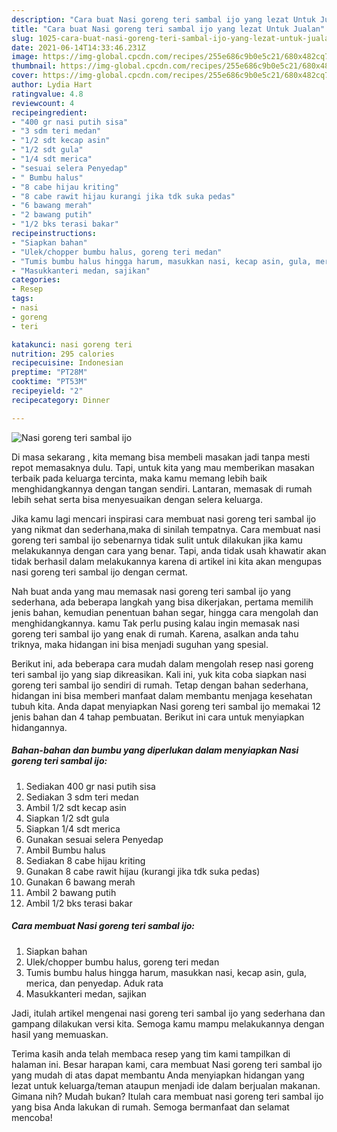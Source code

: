 ```yaml
---
description: "Cara buat Nasi goreng teri sambal ijo yang lezat Untuk Jualan"
title: "Cara buat Nasi goreng teri sambal ijo yang lezat Untuk Jualan"
slug: 1025-cara-buat-nasi-goreng-teri-sambal-ijo-yang-lezat-untuk-jualan
date: 2021-06-14T14:33:46.231Z
image: https://img-global.cpcdn.com/recipes/255e686c9b0e5c21/680x482cq70/nasi-goreng-teri-sambal-ijo-foto-resep-utama.jpg
thumbnail: https://img-global.cpcdn.com/recipes/255e686c9b0e5c21/680x482cq70/nasi-goreng-teri-sambal-ijo-foto-resep-utama.jpg
cover: https://img-global.cpcdn.com/recipes/255e686c9b0e5c21/680x482cq70/nasi-goreng-teri-sambal-ijo-foto-resep-utama.jpg
author: Lydia Hart
ratingvalue: 4.8
reviewcount: 4
recipeingredient:
- "400 gr nasi putih sisa"
- "3 sdm teri medan"
- "1/2 sdt kecap asin"
- "1/2 sdt gula"
- "1/4 sdt merica"
- "sesuai selera Penyedap"
- " Bumbu halus"
- "8 cabe hijau kriting"
- "8 cabe rawit hijau kurangi jika tdk suka pedas"
- "6 bawang merah"
- "2 bawang putih"
- "1/2 bks terasi bakar"
recipeinstructions:
- "Siapkan bahan"
- "Ulek/chopper bumbu halus, goreng teri medan"
- "Tumis bumbu halus hingga harum, masukkan nasi, kecap asin, gula, merica, dan penyedap. Aduk rata"
- "Masukkanteri medan, sajikan"
categories:
- Resep
tags:
- nasi
- goreng
- teri

katakunci: nasi goreng teri 
nutrition: 295 calories
recipecuisine: Indonesian
preptime: "PT28M"
cooktime: "PT53M"
recipeyield: "2"
recipecategory: Dinner

---
```



![Nasi goreng teri sambal ijo](https://img-global.cpcdn.com/recipes/255e686c9b0e5c21/680x482cq70/nasi-goreng-teri-sambal-ijo-foto-resep-utama.jpg)

Di masa  sekarang , kita memang bisa membeli masakan jadi tanpa mesti repot memasaknya dulu. Tapi, untuk kita yang mau memberikan masakan terbaik pada keluarga tercinta, maka kamu memang lebih baik menghidangkannya dengan tangan sendiri. Lantaran, memasak di rumah lebih sehat serta bisa menyesuaikan dengan selera keluarga.

Jika kamu lagi mencari inspirasi cara membuat nasi goreng teri sambal ijo yang nikmat dan sederhana,maka di sinilah tempatnya. Cara membuat nasi goreng teri sambal ijo  sebenarnya tidak sulit untuk dilakukan jika kamu melakukannya dengan cara yang benar. Tapi, anda tidak usah khawatir akan tidak berhasil dalam melakukannya 
karena di artikel ini kita akan mengupas nasi goreng teri sambal ijo dengan cermat.  



Nah buat anda yang mau memasak nasi goreng teri sambal ijo yang sederhana, ada beberapa langkah yang bisa dikerjakan, pertama memilih jenis bahan, kemudian penentuan bahan segar, hingga cara mengolah dan menghidangkannya. kamu Tak perlu pusing kalau ingin memasak nasi goreng teri sambal ijo yang enak di rumah. Karena, asalkan anda  tahu triknya, maka hidangan ini bisa menjadi suguhan yang spesial.

Berikut ini, ada beberapa cara mudah dalam mengolah resep nasi goreng teri sambal ijo yang siap dikreasikan. Kali ini, yuk kita coba siapkan nasi goreng teri sambal ijo sendiri di rumah. Tetap dengan bahan sederhana, hidangan ini bisa memberi manfaat dalam membantu menjaga kesehatan tubuh kita. Anda dapat menyiapkan Nasi goreng teri sambal ijo memakai 12 jenis bahan dan 4 tahap pembuatan. Berikut ini cara untuk menyiapkan hidangannya.

<!--inarticleads1-->

##### Bahan-bahan dan bumbu yang diperlukan dalam menyiapkan Nasi goreng teri sambal ijo:

1. Sediakan 400 gr nasi putih sisa
1. Sediakan 3 sdm teri medan
1. Ambil 1/2 sdt kecap asin
1. Siapkan 1/2 sdt gula
1. Siapkan 1/4 sdt merica
1. Gunakan sesuai selera Penyedap
1. Ambil  Bumbu halus
1. Sediakan 8 cabe hijau kriting
1. Gunakan 8 cabe rawit hijau (kurangi jika tdk suka pedas)
1. Gunakan 6 bawang merah
1. Ambil 2 bawang putih
1. Ambil 1/2 bks terasi bakar




<!--inarticleads2-->

##### Cara membuat Nasi goreng teri sambal ijo:

1. Siapkan bahan
1. Ulek/chopper bumbu halus, goreng teri medan
1. Tumis bumbu halus hingga harum, masukkan nasi, kecap asin, gula, merica, dan penyedap. Aduk rata
1. Masukkanteri medan, sajikan




Jadi, itulah artikel mengenai  nasi goreng teri sambal ijo  yang sederhana dan gampang dilakukan versi kita. Semoga kamu mampu melakukannya dengan hasil yang memuaskan. 

Terima kasih anda telah membaca resep yang tim kami tampilkan di halaman ini. Besar harapan kami, cara membuat  Nasi goreng teri sambal ijo yang mudah di atas dapat membantu Anda menyiapkan hidangan yang lezat untuk keluarga/teman ataupun menjadi ide dalam berjualan makanan. Gimana nih? Mudah bukan? Itulah cara membuat nasi goreng teri sambal ijo yang bisa Anda lakukan di rumah. Semoga bermanfaat dan selamat mencoba!

